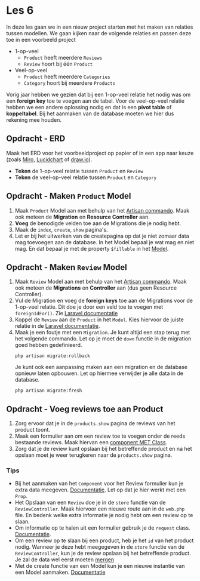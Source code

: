 # Les 6

In deze les gaan we in een nieuw project starten met het maken van relaties tussen modellen. We gaan kijken naar de
volgende relaties en passen deze toe in een voorbeeld project

- 1-op-veel
    - `Product` heeft meerdere `Reviews`
    - `Review` hoort bij één `Product`
- Veel-op-veel
    - `Product` heeft meerdere `Categories`
    - `Category` hoort bij meerdere `Products`

Vorig jaar hebben we gezien dat bij een 1-op-veel relatie het nodig was om een **foreign key** toe te voegen aan de tabel.
Voor de veel-op-veel relatie hebben we een andere oplossing nodig en dat is een **pivot table** of **koppeltabel**.
Bij het aanmaken van de database moeten we hier dus rekening mee houden.

## Opdracht - ERD

Maak het ERD voor het voorbeeldproject op papier of in een app naar keuze (zoals [Miro](https://miro.com/nl/),
[Lucidchart](https://www.lucidchart.com/pages/landing) of [draw.io](https://www.drawio.com/)).

- **Teken** de 1-op-veel relatie tussen `Product` en `Review`
- **Teken** de veel-op-veel relatie tussen `Product` en `Category`

## Opdracht - Maken `Product` Model

1. Maak `Product` Model aan  met behulp van het
   [Artisan commando](https://laravel.com/docs/11.x/eloquent#generating-model-classes). Maak ook meteen de
   **Migration** en **Resource Controller** aan.
2. **Voeg** de benodigde velden toe aan de Migrations die je nodig hebt.
3. Maak de `index`, `create`, `show` pagina's. 
4. Let er bij het uitwerken van de createpagina op dat je niet zomaar data mag toevoegen aan de database. 
   In het Model bepaal je wat mag  en niet mag. En dat bepaal je met de property `$fillable` in het 
   [Model](https://laravel.com/docs/11.x/eloquent#mass-assignment).

## Opdracht - Maken `Review` Model

1. Maak `Review` Model aan met behulp van het
   [Artisan commando](https://laravel.com/docs/11.x/eloquent#generating-model-classes). Maak ook meteen de
   **Migrations** en **Controller** aan (dus geen Resource Controller).
2. Vul de Migration en voeg de **foreign keys** toe aan de Migrations voor de 1-op-veel relatie. Dit doe je door een 
   veld toe te voegen met `foreignIdFor()`. Zie [Laravel documentatie](https://laravel.com/docs/11.x/migrations#column-method-foreignIdFor)
3. Koppel de `Review` aan de `Product` in het `Model`. Kies hiervoor de juiste relatie in de 
   [Laravel documentatie](https://laravel.com/docs/11.x/eloquent-relationships).
4. Maak je een foutje met een `Migration`. Je kunt altijd een stap terug met het volgende commando. Let op je moet
   de `down` functie in de migration goed hebben gedefinieerd.
   ```
   php artisan migrate:rollback
   ```
   Je kunt ook een aanpassing maken aan een migration en de database opnieuw laten opbouwen. Let op hiermee verwijder
   je alle data in de database.
   ```
   php artisan migrate:fresh
   ```

## Opdracht - Voeg reviews toe aan Product

1. Zorg ervoor dat je in de `products.show` pagina de reviews van het product toont.
2. Maak een formulier aan om een review toe te voegen onder de reeds bestaande reviews. 
   Maak hiervan een [component MET Class](https://laravel.com/docs/11.x/blade#passing-data-to-components). 
3. Zorg dat je de review kunt opslaan bij het betreffende product en na het opslaan moet je weer terugkeren naar de 
   `products.show` pagina.

### Tips

- Bij het aanmaken van het `Component` voor het Review formulier kun je extra data meegeven. 
  [Documentatie](https://laravel.com/docs/11.x/blade#passing-data-to-components). Let op dat je hier werkt met een 
  `Prop`.
- Het Opslaan van een `Review` doe je in de `store` functie van de `ReviewController`. Maak hiervoor een nieuwe route aan
  in de `web.php` file. En bedenk welke extra informatie je nodig hebt om een review op te slaan.
- Om informatie op te halen uit een formulier gebruik je de `request` class. 
  [Documentatie](https://laravel.com/docs/11.x/requests#retrieving-input). 
- Om een review op te slaan bij een product, heb je het `id` van het product nodig. 
  Wanneer je deze hebt meegegeven in de `store` functie van de `ReviewController`, kun je de review opslaan bij het
  betreffende product. Je zal de data wel eerst moeten 
  [mergen](https://laravel.com/docs/11.x/requests#merging-additional-input)
- Met de create functie van een Model kun je een nieuwe instantie van een Model aanmaken. 
  [Documentatie](https://laravel.com/docs/11.x/eloquent-relationships#the-create-method)
